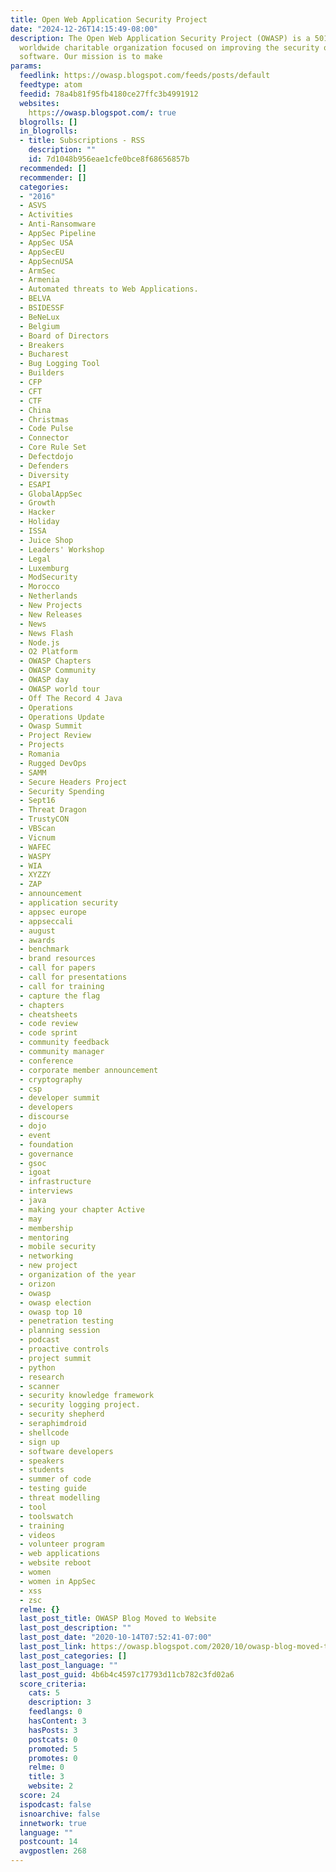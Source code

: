 ```yaml
---
title: Open Web Application Security Project
date: "2024-12-26T14:15:49-08:00"
description: The Open Web Application Security Project (OWASP) is a 501c3 not-for-profit
  worldwide charitable organization focused on improving the security of application
  software. Our mission is to make
params:
  feedlink: https://owasp.blogspot.com/feeds/posts/default
  feedtype: atom
  feedid: 78a4b81f95fb4180ce27ffc3b4991912
  websites:
    https://owasp.blogspot.com/: true
  blogrolls: []
  in_blogrolls:
  - title: Subscriptions - RSS
    description: ""
    id: 7d1048b956eae1cfe0bce8f68656857b
  recommended: []
  recommender: []
  categories:
  - "2016"
  - ASVS
  - Activities
  - Anti-Ransomware
  - AppSec Pipeline
  - AppSec USA
  - AppSecEU
  - AppSecnUSA
  - ArmSec
  - Armenia
  - Automated threats to Web Applications.
  - BELVA
  - BSIDESSF
  - BeNeLux
  - Belgium
  - Board of Directors
  - Breakers
  - Bucharest
  - Bug Logging Tool
  - Builders
  - CFP
  - CFT
  - CTF
  - China
  - Christmas
  - Code Pulse
  - Connector
  - Core Rule Set
  - Defectdojo
  - Defenders
  - Diversity
  - ESAPI
  - GlobalAppSec
  - Growth
  - Hacker
  - Holiday
  - ISSA
  - Juice Shop
  - Leaders' Workshop
  - Legal
  - Luxemburg
  - ModSecurity
  - Morocco
  - Netherlands
  - New Projects
  - New Releases
  - News
  - News Flash
  - Node.js
  - O2 Platform
  - OWASP Chapters
  - OWASP Community
  - OWASP day
  - OWASP world tour
  - Off The Record 4 Java
  - Operations
  - Operations Update
  - Owasp Summit
  - Project Review
  - Projects
  - Romania
  - Rugged DevOps
  - SAMM
  - Secure Headers Project
  - Security Spending
  - Sept16
  - Threat Dragon
  - TrustyCON
  - VBScan
  - Vicnum
  - WAFEC
  - WASPY
  - WIA
  - XYZZY
  - ZAP
  - announcement
  - application security
  - appsec europe
  - appseccali
  - august
  - awards
  - benchmark
  - brand resources
  - call for papers
  - call for presentations
  - call for training
  - capture the flag
  - chapters
  - cheatsheets
  - code review
  - code sprint
  - community feedback
  - community manager
  - conference
  - corporate member announcement
  - cryptography
  - csp
  - developer summit
  - developers
  - discourse
  - dojo
  - event
  - foundation
  - governance
  - gsoc
  - igoat
  - infrastructure
  - interviews
  - java
  - making your chapter Active
  - may
  - membership
  - mentoring
  - mobile security
  - networking
  - new project
  - organization of the year
  - orizon
  - owasp
  - owasp election
  - owasp top 10
  - penetration testing
  - planning session
  - podcast
  - proactive controls
  - project summit
  - python
  - research
  - scanner
  - security knowledge framework
  - security logging project.
  - security shepherd
  - seraphimdroid
  - shellcode
  - sign up
  - software developers
  - speakers
  - students
  - summer of code
  - testing guide
  - threat modelling
  - tool
  - toolswatch
  - training
  - videos
  - volunteer program
  - web applications
  - website reboot
  - women
  - women in AppSec
  - xss
  - zsc
  relme: {}
  last_post_title: OWASP Blog Moved to Website
  last_post_description: ""
  last_post_date: "2020-10-14T07:52:41-07:00"
  last_post_link: https://owasp.blogspot.com/2020/10/owasp-blog-moved-to-website.html
  last_post_categories: []
  last_post_language: ""
  last_post_guid: 4b6b4c4597c17793d11cb782c3fd02a6
  score_criteria:
    cats: 5
    description: 3
    feedlangs: 0
    hasContent: 3
    hasPosts: 3
    postcats: 0
    promoted: 5
    promotes: 0
    relme: 0
    title: 3
    website: 2
  score: 24
  ispodcast: false
  isnoarchive: false
  innetwork: true
  language: ""
  postcount: 14
  avgpostlen: 268
---
```

